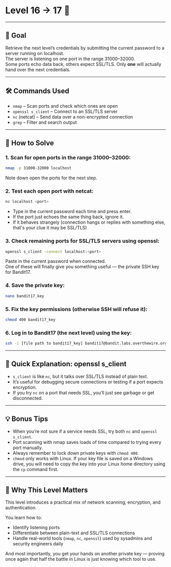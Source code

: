 # Level 16 → 17 🔐

---

## 🎯 Goal  

Retrieve the next level’s credentials by submitting the current password to a server running on localhost.  
The server is listening on one port in the range 31000–32000.  
Some ports echo data back, others expect SSL/TLS. Only **one** will actually hand over the next credentials.  

---

## 🛠 Commands Used  

- `nmap` – Scan ports and check which ones are open  
- `openssl s_client` – Connect to an SSL/TLS server  
- `nc` (netcat) – Send data over a non-encrypted connection  
- `grep` – Filter and search output  

---

## 🚀 How to Solve  

### 1. Scan for open ports in the range 31000–32000:  
```bash
nmap -p 31000-32000 localhost
```

Note down open the ports for the next step.

### 2. Test each open port with netcat:  
```bash
nc localhost <port>
```

- Type in the current password each time and press enter.  
- If the port just echoes the same thing back, ignore it.  
- If it behaves strangely (connection hangs or replies with something else, that's your clue it may be SSL/TLS)

### 3. Check remaining ports for SSL/TLS servers using openssl:  
```bash
openssl s_client -connect localhost:<port>
```

Paste in the current password when connected.  
One of these will finally give you something useful — the private SSH key for Bandit17.  

### 4. Save the private key:  
```bash
nano bandit17_key
```

### 5. Fix the key permissions (otherwise SSH will refuse it):  
```bash
chmod 400 bandit17_key
```

### 6. Log in to Bandit17 (the next level) using the key:  
```bash
ssh -i [file path to bandit17_key] bandit17@bandit.labs.overthewire.org -p 2220
```

---

## 🔢 Quick Explanation: openssl s_client  

- `s_client` is like `nc`, but it talks over SSL/TLS instead of plain text.  
- It’s useful for debugging secure connections or testing if a port expects encryption.  
- If you try `nc` on a port that needs SSL, you’ll just see garbage or get disconnected.  

---

## 💡 Bonus Tips  

- When you’re not sure if a service needs SSL, try both `nc` and `openssl s_client`.  
- Port scanning with nmap saves loads of time compared to trying every port manually.  
- Always remember to lock down private keys with `chmod 400`.
- `chmod` only works with Linux. If your key file is saved on a Windows drive, you will need to copy the key into your Linux home directory using the `cp` command first.

---

## 🧠 Why This Level Matters  

This level introduces a practical mix of network scanning, encryption, and authentication.  

You learn how to:  

- Identify listening ports  
- Differentiate between plain-text and SSL/TLS connections  
- Handle real-world tools (`nmap`, `nc`, `openssl`) used by sysadmins and security engineers daily  

And most importantly, you get your hands on another private key — proving once again that half the battle in Linux is just knowing which tool to use.  
